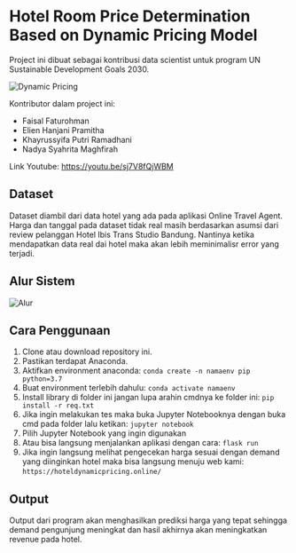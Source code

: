 # Hotel Room Price Determination Based on Dynamic Pricing Model
Project ini dibuat sebagai kontribusi data scientist untuk program UN Sustainable Development Goals 2030. 

![Dynamic Pricing](https://user-images.githubusercontent.com/66118303/102737528-3ccbea80-437a-11eb-813d-0bbcdb87361d.png)

Kontributor dalam project ini:

- Faisal Faturohman
- Elien Hanjani Pramitha
- Khayrussyifa Putri Ramadhani
- Nadya Syahrita Maghfirah

Link Youtube:
https://youtu.be/sj7V8fQjWBM

## Dataset
Dataset diambil dari data hotel yang ada pada aplikasi Online Travel Agent. Harga dan tanggal pada dataset tidak real masih berdasarkan asumsi dari review pelanggan Hotel Ibis Trans Studio Bandung. Nantinya ketika mendapatkan data real dai hotel maka akan lebih meminimalisr error yang terjadi.

## Alur Sistem
![Alur](https://user-images.githubusercontent.com/66118303/102738979-5b33e500-437e-11eb-8cc3-83b332db59c4.png)

## Cara Penggunaan
1. Clone atau download repository ini.
2. Pastikan terdapat Anaconda.
3. Aktifkan environment anaconda:
`conda create -n namaenv pip python=3.7`
4. Buat environment terlebih dahulu:
`conda activate namaenv`
5. Install library di folder ini jangan lupa arahin cmdnya ke folder ini:
`pip install -r req.txt`
6. Jika ingin melakukan tes maka buka Jupyter Notebooknya dengan buka cmd pada folder lalu ketikan:
`jupyter notebook`
7. Pilih Jupyter Notebook yang ingin digunakan
8. Atau bisa langsung menjalankan aplikasi dengan cara:
`flask run`
9. Jika ingin langsung melihat pengecekan harga sesuai dengan demand yang diinginkan hotel maka bisa langsung menuju web kami:
`https://hoteldynamicpricing.online/`

## Output
Output dari program akan menghasilkan prediksi harga yang tepat sehingga demand pengunjung meningkat dan hasil akhirnya akan meningkatkan revenue pada hotel.
